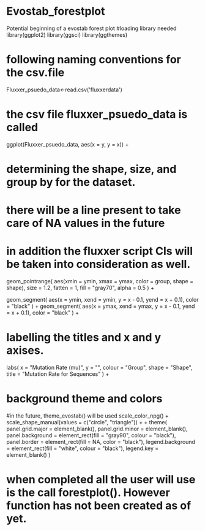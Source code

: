 # Evostab_forestplot
Potential beginning of a evostab forest plot
#loading library needed
library(ggplot2)
library(ggsci)
library(ggthemes)


# following naming conventions for the csv.file 
Fluxxer_psuedo_data<-read.csv('fluxxerdata')


# the csv file fluxxer_psuedo_data is called
ggplot(Fluxxer_psuedo_data, aes(x = y, y = x)) +
  
  # determining the shape, size, and group by for the dataset.
  # there will be a line present to take care of NA values in the future 
  
  # in addition the fluxxer script CIs will be taken into consideration as well. 
  geom_pointrange(
    aes(xmin = ymin, xmax = ymax, color = group, shape = shape),
    size = 1.2, fatten = 1, fill = "gray70", alpha = 0.5
  ) +
  
  geom_segment(
    aes(x = ymin, xend = ymin, y = x - 0.1, yend = x + 0.1), color = "black"
  ) +
  geom_segment(
    aes(x = ymax, xend = ymax, y = x - 0.1, yend = x + 0.1), color = "black"
  ) +
  
  # labelling the titles and x and y axises. 
  labs(
    x = "Mutation Rate (mu)",
    y = "",
    colour = "Group",
    shape = "Shape",
    title = "Mutation Rate for Sequences"
  ) +
  
  # background theme and colors 
  #in the future, theme_evostab() will be used 
  scale_color_npg() +
  scale_shape_manual(values = c("circle", "triangle")) +
  +
  theme(
    panel.grid.major = element_blank(),
    panel.grid.minor = element_blank(),
    panel.background = element_rect(fill = "gray90", colour = "black"),
    panel.border = element_rect(fill = NA, color = "black"),
    legend.background = element_rect(fill = "white", colour = "black"),
    legend.key = element_blank()
  )

# when completed all the user will use is the call forestplot(). However function has not been created as of yet.
